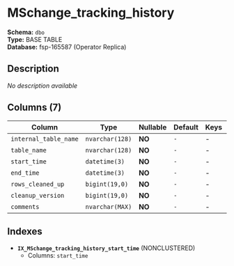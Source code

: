 # MSchange_tracking_history

**Schema:** `dbo`  
**Type:** BASE TABLE  
**Database:** fsp-165587 (Operator Replica)

## Description

*No description available*

## Columns (7)

| Column | Type | Nullable | Default | Keys | Description |
|--------|------|----------|---------|------|-------------|
| `internal_table_name` | `nvarchar(128)` | **NO** | `-` | - | - |
| `table_name` | `nvarchar(128)` | **NO** | `-` | - | - |
| `start_time` | `datetime(3)` | **NO** | `-` | - | - |
| `end_time` | `datetime(3)` | **NO** | `-` | - | - |
| `rows_cleaned_up` | `bigint(19,0)` | **NO** | `-` | - | - |
| `cleanup_version` | `bigint(19,0)` | **NO** | `-` | - | - |
| `comments` | `nvarchar(MAX)` | **NO** | `-` | - | - |

## Indexes

- **`IX_MSchange_tracking_history_start_time`** (NONCLUSTERED)
  - Columns: `start_time`
